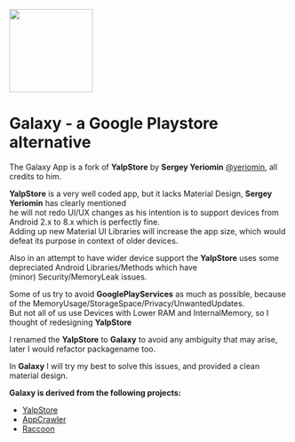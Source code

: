 <img src="https://github.com/whyorean/Galaxy/raw/master/resources/galaxy.png" height="150" width="150"/>

Galaxy - a Google Playstore alternative 
==============================================================

The Galaxy App is a fork of **YalpStore** by **Sergey Yeriomin** [@yeriomin](https://github.com/yeriomin), all credits to him.   

**YalpStore** is a very well coded app, but it lacks Material Design, **Sergey Yeriomin** has clearly mentioned  
he will not redo UI/UX changes as his intention is to support devices from Android 2.x to 8.x which is perfectly fine.  
Adding up new Material UI Libraries will increase the app size, which would defeat its purpose in context of older devices.   

Also in an attempt to have wider device support the **YalpStore** uses some depreciated Android Libraries/Methods which have   
(minor) Security/MemoryLeak issues.

Some of us try to avoid **GooglePlayServices** as much as possible, because of the MemoryUsage/StorageSpace/Privacy/UnwantedUpdates.   
But not all of us use Devices with Lower RAM and InternalMemory, so I thought of redesigning **YalpStore**   

I renamed the **YalpStore** to **Galaxy** to avoid any ambiguity that may arise, later I would refactor packagename too.   

In **Galaxy** I will try my best to solve this issues, and provided a clean material design.

**Galaxy is derived from the following projects:**
* [YalpStore](https://github.com/yeriomin/YalpStore)
* [AppCrawler](https://github.com/Akdeniz/google-play-crawler)
* [Raccoon](https://github.com/onyxbits/raccoon4/)

